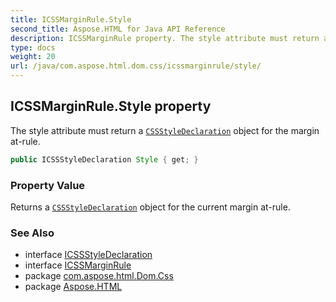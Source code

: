 ```yaml
---
title: ICSSMarginRule.Style
second_title: Aspose.HTML for Java API Reference
description: ICSSMarginRule property. The style attribute must return a CSSStyleDeclaration object for the margin at-rule
type: docs
weight: 20
url: /java/com.aspose.html.dom.css/icssmarginrule/style/
---
```

## ICSSMarginRule.Style property

The style attribute must return a [`CSSStyleDeclaration`](../../icssstyledeclaration/) object for the margin at-rule.

```java
public ICSSStyleDeclaration Style { get; }
```

### Property Value

Returns a [`CSSStyleDeclaration`](../../icssstyledeclaration/) object for the current margin at-rule.

### See Also

* interface [ICSSStyleDeclaration](../../icssstyledeclaration/)
* interface [ICSSMarginRule](../)
* package [com.aspose.html.Dom.Css](../../icssmarginrule/)
* package [Aspose.HTML](../../../)
